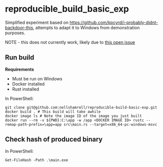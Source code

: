 # reproducible_build_basic_exp

Simplified experiment based on https://github.com/kpcyrd/i-probably-didnt-backdoor-this, attempts to adapt it to Windows from demonstration purposes.

NOTE - this does not currently work, likely due to [this open issue](https://github.com/rust-lang/rust/issues/88982)

## Run build

**Requirements**
* Must be run on Windows
* Docker installed
* Rust installed

In PowerShell:

```
git clone git@github.com:nellshamrell/reproducible-build-basic-exp.git
docker build . # This build will take awhile
docker image ls # Note the image ID of the image you just built
docker run --rm -v ${PWD}:C:\app -w /app <DOCKER IMAGE ID> rustc --remap-path-prefix=\app=app src\main.rs --target=x86_64-pc-windows-msvc
```

## Check hash of produced binary

In PowerShell:

```
Get-FileHash -Path .\main.exe
```